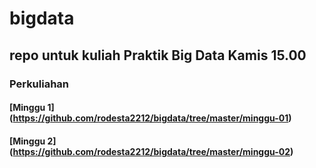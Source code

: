 # bigdata
## repo untuk kuliah Praktik Big Data Kamis 15.00

### Perkuliahan
#### [Minggu 1] (https://github.com/rodesta2212/bigdata/tree/master/minggu-01)
#### [Minggu 2] (https://github.com/rodesta2212/bigdata/tree/master/minggu-02)
